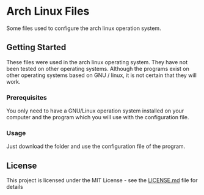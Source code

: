# Arch Linux Files
Some files used to configure the arch linux operation system.

## Getting Started
These files were used in the arch linux operating system. They have not been tested on other operating systems. Although the programs exist on other operating systems based on GNU / linux, it is not certain that they will work.

### Prerequisites
You only need to have a GNU/Linux operation system installed on your computer and the program which you will use with the configuration file.

### Usage
Just download the folder and use the configuration file of the program.

## License

This project is licensed under the MIT License - see the [LICENSE.md](LICENSE.md) file for details

